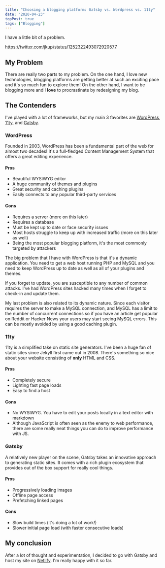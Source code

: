 ```yaml
---
title: "Choosing a blogging platform: Gatsby vs. Wordpress vs. 11ty"
date: "2020-04-23"
topPost: true
tags: ["Blogging"]
---
```


I have a little bit of a problem.

https://twitter.com/jkup/status/1252322493072920577

## My Problem

There are really two parts to my problem. On the one hand, I love new technologies, blogging platforms are getting better at such an exciting pace and it's so much fun to explore them! On the other hand, I want to be blogging more and I **love** to procrastinate by redesigning my blog.

## The Contenders

I've played with a lot of frameworks, but my main 3 favorites are [WordPress](https://wordpress.org/), [11ty](https://www.11ty.dev/), and [Gatsby](https://www.gatsbyjs.org/).

### WordPress

Founded in 2003, WordPress has been a fundamental part of the web for almost two decades! It's a full-fledged Content Management System that offers a great editing experience.

#### Pros

- Beautiful WYSIWYG editor
- A huge community of themes and plugins
- Great security and caching plugins
- Easily connects to any popular third-party services

#### Cons

- Requires a server (more on this later)
- Requires a database
- Must be kept up to date or face security issues
- Most hosts struggle to keep up with increased traffic (more on this later as well)
- Being the most popular blogging platform, it's the most commonly targeted by attackers

The big problem that I have with WordPress is that it's a dynamic application. You need to get a web host running PHP and MySQL and you need to keep WordPress up to date as well as all of your plugins and themes.

If you forget to update, you are susceptible to any number of common attacks. I've had WordPress sites hacked many times when I forget to check-in and update them.

My last problem is also related to its dynamic nature. Since each visitor requires the server to make a MySQL connection, and MySQL has a limit to the number of concurrent connections so if you have an article get popular on Reddit or Hacker News your users may start seeing MySQL errors. This can be mostly avoided by using a good caching plugin.

### 11ty

11ty is a simplified take on static site generators. I've been a huge fan of static sites since Jekyll first came out in 2008. There's something so nice about your website consisting of **only** HTML and CSS.

#### Pros

- Completely secure
- Lighting fast page loads
- Easy to find a host

#### Cons

- No WYSIWYG. You have to edit your posts locally in a text editor with markdown
- Although JavaScript is often seen as the enemy to web performance, there are some really neat things you can do to improve performance with JS.

### Gatsby

A relatively new player on the scene, Gatsby takes an innovative approach to generating static sites. It comes with a rich plugin ecosystem that provides out of the box support for really cool things.

#### Pros

- Progressively loading images
- Offline page access
- Prefetching linked pages

#### Cons

- Slow build times (it's doing a lot of work!)
- Slower initial page load (with faster consecutive loads)

## My conclusion

After a lot of thought and experimentation, I decided to go with Gatsby and host my site on [Netlify](https://www.netlify.com/). I'm really happy with it so far.
